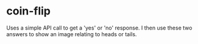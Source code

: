 # coin-flip

Uses a simple API call to get a 'yes' or 'no' response. I then use these two answers to show an image relating to heads or tails.
